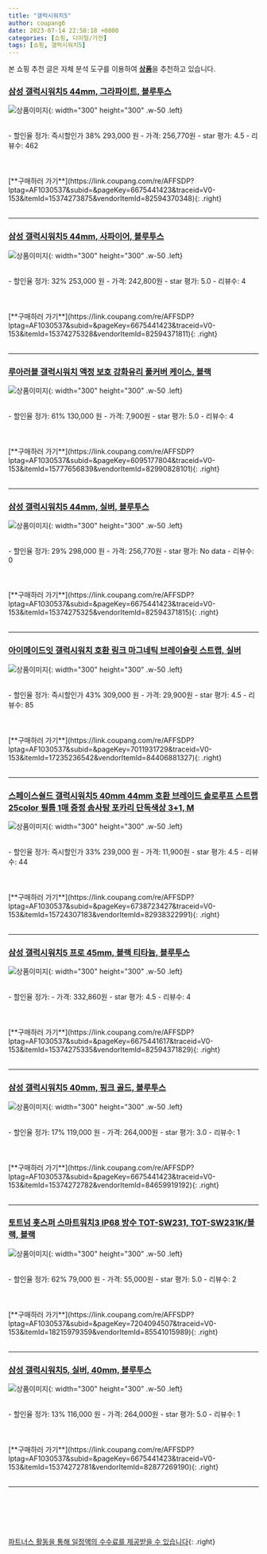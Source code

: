 ```yaml
---
title: "갤럭시워치5"
author: coupang6
date: 2023-07-14 22:58:18 +0800
categories: [쇼핑, 디이털/가전]
tags: [쇼핑, 갤럭시워치5]
---
```


본 쇼핑 추천 글은 자체 분석 도구를 이용하여 [**상품**](https://link.coupang.com/a/bao1ui)을 추천하고 있습니다.

### [삼성 갤럭시워치5 44mm, 그라파이트, 블루투스](https://link.coupang.com/re/AFFSDP?lptag=AF1030537&subid=&pageKey=6675441423&traceid=V0-153&itemId=15374273875&vendorItemId=82594370348)

![상품이미지](https://thumbnail7.coupangcdn.com/thumbnails/remote/230x230ex/image/retail/images/8227220393717282-c508a0be-3e7b-4f83-857c-1f8c5ec9b614.jpg){: width="300" height="300" .w-50 .left}


<br>
- 할인율 정가: 즉시할인가 38%  293,000   원
- 가격: 256,770원
- star 평가: 4.5
- 리뷰수: 462
<br>
<br>
<br>
<br>
[**구매하러 가기**](https://link.coupang.com/re/AFFSDP?lptag=AF1030537&subid=&pageKey=6675441423&traceid=V0-153&itemId=15374273875&vendorItemId=82594370348){: .right}
<br>
<br>

---

### [삼성 갤럭시워치5 44mm, 사파이어, 블루투스](https://link.coupang.com/re/AFFSDP?lptag=AF1030537&subid=&pageKey=6675441423&traceid=V0-153&itemId=15374275328&vendorItemId=82594371811)

![상품이미지](https://thumbnail7.coupangcdn.com/thumbnails/remote/230x230ex/image/retail/images/8237986953262522-f56a4e68-276d-4ea0-abbb-fa74a20a93bd.jpg){: width="300" height="300" .w-50 .left}


<br>
- 할인율 정가: 32%  253,000   원
- 가격: 242,800원
- star 평가: 5.0
- 리뷰수: 4
<br>
<br>
<br>
<br>
[**구매하러 가기**](https://link.coupang.com/re/AFFSDP?lptag=AF1030537&subid=&pageKey=6675441423&traceid=V0-153&itemId=15374275328&vendorItemId=82594371811){: .right}
<br>
<br>

---

### [루아러블 갤럭시워치 액정 보호 강화유리 풀커버 케이스, 블랙](https://link.coupang.com/re/AFFSDP?lptag=AF1030537&subid=&pageKey=6095177804&traceid=V0-153&itemId=15777656839&vendorItemId=82990828101)

![상품이미지](https://thumbnail8.coupangcdn.com/thumbnails/remote/230x230ex/image/retail/images/3667962506292172-368809c1-2cfc-4d7b-9c6e-0d1564deb624.jpg){: width="300" height="300" .w-50 .left}


<br>
- 할인율 정가: 61%  130,000   원
- 가격: 7,900원
- star 평가: 5.0
- 리뷰수: 4
<br>
<br>
<br>
<br>
[**구매하러 가기**](https://link.coupang.com/re/AFFSDP?lptag=AF1030537&subid=&pageKey=6095177804&traceid=V0-153&itemId=15777656839&vendorItemId=82990828101){: .right}
<br>
<br>

---

### [삼성 갤럭시워치5 44mm, 실버, 블루투스](https://link.coupang.com/re/AFFSDP?lptag=AF1030537&subid=&pageKey=6675441423&traceid=V0-153&itemId=15374275325&vendorItemId=82594371815)

![상품이미지](https://thumbnail7.coupangcdn.com/thumbnails/remote/230x230ex/image/retail/images/7806778449399451-a0493d78-7e95-43f2-8534-480f22c1e881.jpg){: width="300" height="300" .w-50 .left}


<br>
- 할인율 정가: 29%  298,000   원
- 가격: 256,770원
- star 평가: No data
- 리뷰수: 0
<br>
<br>
<br>
<br>
[**구매하러 가기**](https://link.coupang.com/re/AFFSDP?lptag=AF1030537&subid=&pageKey=6675441423&traceid=V0-153&itemId=15374275325&vendorItemId=82594371815){: .right}
<br>
<br>

---

### [아이메이드잇 갤럭시워치 호환 링크 마그네틱 브레이슬릿 스트랩, 실버](https://link.coupang.com/re/AFFSDP?lptag=AF1030537&subid=&pageKey=7011931729&traceid=V0-153&itemId=17235236542&vendorItemId=84406881327)

![상품이미지](https://thumbnail7.coupangcdn.com/thumbnails/remote/230x230ex/image/vendor_inventory/7f33/2aa0f3d8103e3a6e0d81c6b7ba76d90071c63660e109825dcb5dc120e7cd.jpg){: width="300" height="300" .w-50 .left}


<br>
- 할인율 정가: 즉시할인가 43%  309,000   원
- 가격: 29,900원
- star 평가: 4.5
- 리뷰수: 85
<br>
<br>
<br>
<br>
[**구매하러 가기**](https://link.coupang.com/re/AFFSDP?lptag=AF1030537&subid=&pageKey=7011931729&traceid=V0-153&itemId=17235236542&vendorItemId=84406881327){: .right}
<br>
<br>

---

### [스페이스쉴드 갤럭시워치5 40mm 44mm 호환 브레이드 솔로루프 스트랩 25color 필름 1매 증정 솜사탕 포카리 단독색상 3+1, M](https://link.coupang.com/re/AFFSDP?lptag=AF1030537&subid=&pageKey=6738723427&traceid=V0-153&itemId=15724307183&vendorItemId=82938322991)

![상품이미지](https://thumbnail8.coupangcdn.com/thumbnails/remote/230x230ex/image/vendor_inventory/31d8/69270a4e48322c9fa525c4e268ddcbc4939d2221dc05169e3c5c9e45077e.jpg){: width="300" height="300" .w-50 .left}


<br>
- 할인율 정가: 즉시할인가 33%  239,000   원
- 가격: 11,900원
- star 평가: 4.5
- 리뷰수: 44
<br>
<br>
<br>
<br>
[**구매하러 가기**](https://link.coupang.com/re/AFFSDP?lptag=AF1030537&subid=&pageKey=6738723427&traceid=V0-153&itemId=15724307183&vendorItemId=82938322991){: .right}
<br>
<br>

---

### [삼성 갤럭시워치5 프로 45mm, 블랙 티타늄, 블루투스](https://link.coupang.com/re/AFFSDP?lptag=AF1030537&subid=&pageKey=6675441617&traceid=V0-153&itemId=15374275335&vendorItemId=82594371829)

![상품이미지](https://thumbnail6.coupangcdn.com/thumbnails/remote/230x230ex/image/retail/images/7798998724384050-56a9e93c-a377-4c45-953a-0ac5ff1f52b0.jpg){: width="300" height="300" .w-50 .left}


<br>
- 할인율 정가: 
- 가격: 332,860원
- star 평가: 4.5
- 리뷰수: 4
<br>
<br>
<br>
<br>
[**구매하러 가기**](https://link.coupang.com/re/AFFSDP?lptag=AF1030537&subid=&pageKey=6675441617&traceid=V0-153&itemId=15374275335&vendorItemId=82594371829){: .right}
<br>
<br>

---

### [삼성 갤럭시워치5 40mm, 핑크 골드, 블루투스](https://link.coupang.com/re/AFFSDP?lptag=AF1030537&subid=&pageKey=6675441423&traceid=V0-153&itemId=15374272782&vendorItemId=84659919192)

![상품이미지](https://thumbnail10.coupangcdn.com/thumbnails/remote/230x230ex/image/vendor_inventory/0fa3/46b678117372b5d64b338f8ec82cf930b418b7e5759744e1775f09e5a023.jpg){: width="300" height="300" .w-50 .left}


<br>
- 할인율 정가: 17%  119,000   원
- 가격: 264,000원
- star 평가: 3.0
- 리뷰수: 1
<br>
<br>
<br>
<br>
[**구매하러 가기**](https://link.coupang.com/re/AFFSDP?lptag=AF1030537&subid=&pageKey=6675441423&traceid=V0-153&itemId=15374272782&vendorItemId=84659919192){: .right}
<br>
<br>

---

### [토트넘 홋스퍼 스마트워치3 IP68 방수 TOT-SW231, TOT-SW231K/블랙, 블랙](https://link.coupang.com/re/AFFSDP?lptag=AF1030537&subid=&pageKey=7204094507&traceid=V0-153&itemId=18215979359&vendorItemId=85541015989)

![상품이미지](https://thumbnail6.coupangcdn.com/thumbnails/remote/230x230ex/image/vendor_inventory/9424/6f59fc6bb345d2f6a2f973a390b75e70135b5f2e887a036d6d3cbfcde0c7.jpg){: width="300" height="300" .w-50 .left}


<br>
- 할인율 정가: 62%  79,000   원
- 가격: 55,000원
- star 평가: 5.0
- 리뷰수: 2
<br>
<br>
<br>
<br>
[**구매하러 가기**](https://link.coupang.com/re/AFFSDP?lptag=AF1030537&subid=&pageKey=7204094507&traceid=V0-153&itemId=18215979359&vendorItemId=85541015989){: .right}
<br>
<br>

---

### [삼성 갤럭시워치5, 실버, 40mm, 블루투스](https://link.coupang.com/re/AFFSDP?lptag=AF1030537&subid=&pageKey=6675441423&traceid=V0-153&itemId=15374272781&vendorItemId=82877269190)

![상품이미지](https://thumbnail9.coupangcdn.com/thumbnails/remote/230x230ex/image/vendor_inventory/158a/63b038a5a120fe99035f0375360c6dda439dfa19d6b1817accd05a668401.jpg){: width="300" height="300" .w-50 .left}


<br>
- 할인율 정가: 13%  116,000   원
- 가격: 264,000원
- star 평가: 5.0
- 리뷰수: 1
<br>
<br>
<br>
<br>
[**구매하러 가기**](https://link.coupang.com/re/AFFSDP?lptag=AF1030537&subid=&pageKey=6675441423&traceid=V0-153&itemId=15374272781&vendorItemId=82877269190){: .right}
<br>
<br>

---
<br><br><br><br><br> [파트너스 활동을 통해 일정액의 수수료를 제공받을 수 있습니다](https://link.coupang.com/a/bao1ui){: .right}